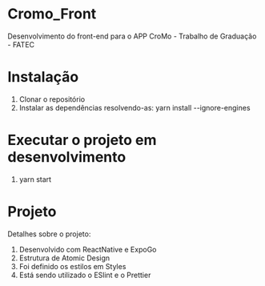 # Cromo_Front
Desenvolvimento do front-end para o APP CroMo - Trabalho de Graduação - FATEC

# Instalação
1. Clonar o repositório
2. Instalar as dependências resolvendo-as: 
yarn install --ignore-engines

# Executar o projeto em desenvolvimento
1. yarn start

# Projeto
Detalhes sobre o projeto:
1. Desenvolvido com ReactNative e ExpoGo
2. Estrutura de Atomic Design
3. Foi definido os estilos em Styles
4. Está sendo utilizado o ESlint e o Prettier